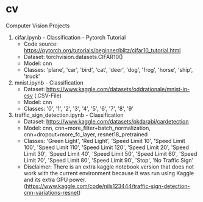 # cv
Computer Vision Projects
1. cifar.ipynb - Classification - Pytorch Tutorial 
    - Code source:  https://pytorch.org/tutorials/beginner/blitz/cifar10_tutorial.html
    - Dataset:      torchvision.datasets.CIFAR10()
    - Model:        cnn
    - Classes:      'plane', 'car', 'bird', 'cat', 'deer', 'dog', 'frog', 'horse', 'ship', 'truck'
2. mnist.ipynb - Classification
    - Dataset:      https://www.kaggle.com/datasets/oddrationale/mnist-in-csv (.CSV-File)
    - Model:        cnn
    - Classes:      '0', '1', '2', '3', '4', '5', '6', '7', '8', '9'
3. traffic_sign_detection.ipynb - Classification 
    - Dataset:      https://www.kaggle.com/datasets/pkdarabi/cardetection
    - Model:        cnn, cnn+more_filter+batch_normalization, cnn+dropout+more_fc_layer, resnet18_pretrained
    - Classes:      'Green Light', 'Red Light', 'Speed Limit 10', 'Speed Limit 100', 'Speed Limit 110', 'Speed Limit 120', 
                    'Speed Limit 20', 'Speed Limit 30', 'Speed Limit 40', 'Speed Limit 50', 'Speed Limit 60', 'Speed Limit 70',
                    'Speed Limit 80', 'Speed Limit 90', 'Stop', 'No Traffic Sign'
    - Disclaimer:   There is an extra kaggle notebook version that does not work with the current environment because it was run using Kaggle and its extra GPU power. (https://www.kaggle.com/code/nils123444/traffic-sign-detection-cnn-variations-resnet)
